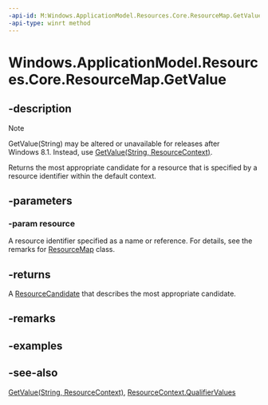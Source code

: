 ```yaml
---
-api-id: M:Windows.ApplicationModel.Resources.Core.ResourceMap.GetValue(System.String)
-api-type: winrt method
---
```


<!-- Method syntax
public Windows.ApplicationModel.Resources.Core.ResourceCandidate GetValue(System.String resource)
-->

# Windows.ApplicationModel.Resources.Core.ResourceMap.GetValue

## -description
> [!NOTE]
> GetValue(String) may be altered or unavailable for releases after Windows 8.1. Instead, use [GetValue(String, ResourceContext)](resourcemap_getvalue_1450213417.md).

Returns the most appropriate candidate for a resource that is specified by a resource identifier within the default context.

## -parameters
### -param resource
A resource identifier specified as a name or reference. For details, see the remarks for [ResourceMap](resourcemap.md) class.

## -returns
A [ResourceCandidate](resourcecandidate.md) that describes the most appropriate candidate.

## -remarks

## -examples

## -see-also
[GetValue(String, ResourceContext)](resourcemap_getvalue_1450213417.md), [ResourceContext.QualifierValues](resourcecontext_qualifiervalues.md)
